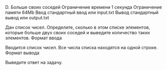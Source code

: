 
D. Больше своих соседей
Ограничение времени 	1 секунда
Ограничение памяти 	64Mb
Ввод 	стандартный ввод или input.txt
Вывод 	стандартный вывод или output.txt

Дан список чисел. Определите, сколько в этом списке элементов, которые больше двух своих соседей и выведите количество таких элементов.
Формат ввода

Вводится список чисел. Все числа списка находятся на одной строке.
Формат вывода

Выведите ответ на задачу. 